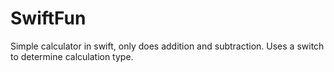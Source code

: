 # SwiftFun

Simple calculator in swift, only does addition and subtraction. Uses a switch to determine calculation type. 
